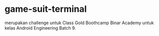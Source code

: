 # game-suit-terminal
merupakan challenge untuk Class Gold Boothcamp Binar Academy
untuk kelas Android Engineering Batch 9.

